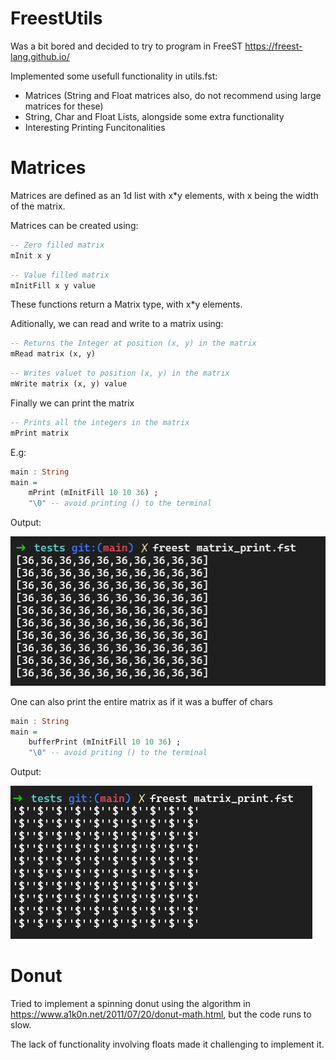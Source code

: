 # FreestUtils

Was a bit bored and decided to try to program in FreeST https://freest-lang.github.io/

Implemented some usefull functionality in utils.fst:
- Matrices (String and Float matrices also, do not recommend using large matrices for these)
- String, Char and Float Lists, alongside some extra functionality
- Interesting Printing Funcitonalities

# Matrices

Matrices are defined as an 1d list with x*y elements, with x being the width of the matrix.

Matrices can be created using:

```Haskell
-- Zero filled matrix
mInit x y
```

```Haskell
-- Value filled matrix
mInitFill x y value
```

These functions return a Matrix type, with x*y elements.

Aditionally, we can read and write to a matrix using:

```Haskell
-- Returns the Integer at position (x, y) in the matrix
mRead matrix (x, y)
```
```Haskell
-- Writes valuet to position (x, y) in the matrix
mWrite matrix (x, y) value
```

Finally we can print the matrix

```Haskell
-- Prints all the integers in the matrix
mPrint matrix
```

E.g:
```Haskell
main : String
main = 
    mPrint (mInitFill 10 10 36) ; 
    "\0" -- avoid printing () to the terminal
```

Output:

![Matrix Print](images/matrix_print.png)

One can also print the entire matrix as if it was a buffer of chars

```Haskell
main : String
main = 
    bufferPrint (mInitFill 10 10 36) ; 
    "\0" -- avoid priting () to the terminal
```

Output:

![Matrix Print](images/matrix_print_char.png)


# Donut

Tried to implement a spinning donut using the algorithm in https://www.a1k0n.net/2011/07/20/donut-math.html, but the code runs to slow. 

The lack of functionality involving floats made it challenging to implement it.
